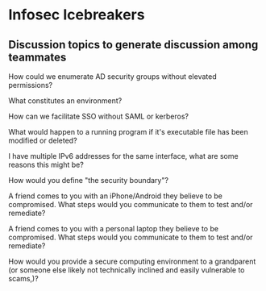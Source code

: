 # Infosec Icebreakers  
## Discussion topics to generate discussion among teammates  

How could we enumerate AD security groups without elevated permissions?  

What constitutes an environment?  

How can we facilitate SSO without SAML or kerberos?  

What would happen to a running program if it's executable file has been modified or deleted?  

I have multiple IPv6 addresses for the same interface, what are some reasons this might be?

How would you define "the security boundary"?

A friend comes to you with an iPhone/Android they believe to be compromised. What steps would you communicate to them to test and/or remediate?

A friend comes to you with a personal laptop they believe to be compromised. What steps would you communicate to them to test and/or remediate?

How would you provide a secure computing environment to a grandparent (or someone else likely not technically inclined and easily vulnerable to scams,)?
